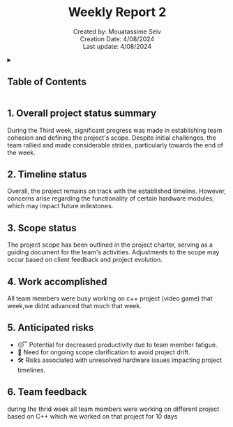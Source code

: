 <h1 align="center">Weekly Report 2</h1>

<p align="center">
Created by: Mouatassime Seiv <br> Creation Date: 4/08/2024 <br> Last update: 4/08/2024
</p>

<details>
<summary>

## Table of Contents

</summary>

- [Table of Contents](#table-of-contents)
- [1. Overall project status summary](#1-overall-project-status-summary)
- [2. Resources status](#4-resources-status)
- [3. Scope status](#5-scope-status)
- [4. Work accomplished](#6-work-accomplished)
- [5. Anticipated risks](#7-anticipated-risks)
- [6. Team feedback](#8-team-feedback)

</details>

## 1. Overall project status summary

During the Third week, significant progress was made in establishing team cohesion and defining the project's scope. Despite initial challenges, the team rallied and made considerable strides, particularly towards the end of the week.

## 2. Timeline status

Overall, the project remains on track with the established timeline. However, concerns arise regarding the functionality of certain hardware modules, which may impact future milestones.

## 3. Scope status

The project scope has been outlined in the project charter, serving as a guiding document for the team's activities. Adjustments to the scope may occur based on client feedback and project evolution.

## 4. Work accomplished
 All team members were busy working on c++ project (video game) that week,we didnt advanced that much that week.

## 5. Anticipated risks

- 😴 Potential for decreased productivity due to team member fatigue.
- 🎯 Need for ongoing scope clarification to avoid project drift.
- 🛠️ Risks associated with unresolved hardware issues impacting project timelines.

## 6. Team feedback

during the thrid week all team members were working on different project based on C++ which  we worked on that project for 10 days
